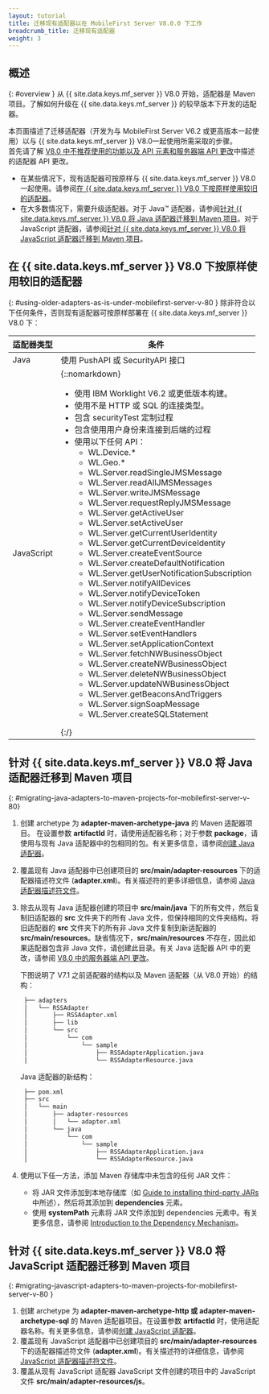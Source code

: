 ```yaml
---
layout: tutorial
title: 迁移现有适配器以在 MobileFirst Server V8.0.0 下工作
breadcrumb_title: 迁移现有适配器
weight: 3
---
```

<!-- NLS_CHARSET=UTF-8 -->
## 概述
{: #overview }
从 {{ site.data.keys.mf_server }}    V8.0 开始，适配器是 Maven 项目。了解如何升级在 {{ site.data.keys.mf_server }}    的较早版本下开发的适配器。

本页面描述了迁移适配器（开发为与 MobileFirst Server V6.2 或更高版本一起使用）以与 {{ site.data.keys.mf_server }}    V8.0一起使用所需采取的步骤。  
首先请了解 [V8.0 中不推荐使用的功能以及 API 元素和服务器端 API 更改](../../product-overview/release-notes/deprecated-discontinued/)中描述的适配器 API 更改。

* 在某些情况下，现有适配器可按原样与 {{ site.data.keys.mf_server }}    V8.0 一起使用。请参阅[在 {{ site.data.keys.mf_server }}    V8.0 下按原样使用较旧的适配器](#using-older-adapters-as-is-under-mobilefirst-server-v-80)。
* 在大多数情况下，需要升级适配器。对于 Java™ 适配器，请参阅[针对 {{ site.data.keys.mf_server }}    V8.0 将 Java 适配器迁移到 Maven 项目](#migrating-java-adapters-to-maven-projects-for-mobilefirst-server-v-80)。对于 JavaScript 适配器，请参阅[针对 {{ site.data.keys.mf_server }}    V8.0 将 JavaScript 适配器迁移到 Maven 项目](#migrating-javascript-adapters-to-maven-projects-for-mobilefirst-server-v-80)。

## 在 {{ site.data.keys.mf_server }}    V8.0 下按原样使用较旧的适配器
{: #using-older-adapters-as-is-under-mobilefirst-server-v-80 }
除非符合以下任何条件，否则现有适配器可按原样部署在 {{ site.data.keys.mf_server }}    V8.0 下：

| 适配器类型 | 条件 | 
|--------------|-----------|
| Java | 使用 PushAPI 或 SecurityAPI 接口 | 
| JavaScript | {::nomarkdown}<ul><li>使用 IBM Worklight V6.2 或更低版本构建。</li><li>使用不是 HTTP 或 SQL 的连接类型。</li><li>包含 securityTest 定制过程</li><li>包含使用用户身份来连接到后端的过程</li><li>使用以下任何 API：<ul><li>WL.Device.*</li><li>WL.Geo.\*</li><li>WL.Server.readSingleJMSMessage</li><li>WL.Server.readAllJMSMessages</li><li>WL.Server.writeJMSMessage</li><li>WL.Server.requestReplyJMSMessage</li><li>WL.Server.getActiveUser</li><li>WL.Server.setActiveUser</li><li>WL.Server.getCurrentUserIdentity</li><li>WL.Server.getCurrentDeviceIdentity</li><li>WL.Server.createEventSource</li><li>WL.Server.createDefaultNotification</li><li>WL.Server.getUserNotificationSubscription</li><li>WL.Server.notifyAllDevices</li><li>WL.Server.notifyDeviceToken</li><li>WL.Server.notifyDeviceSubscription</li><li>WL.Server.sendMessage</li><li>WL.Server.createEventHandler</li><li>WL.Server.setEventHandlers</li><li>WL.Server.setApplicationContext</li><li>WL.Server.fetchNWBusinessObject</li><li>WL.Server.createNWBusinessObject</li><li>WL.Server.deleteNWBusinessObject</li><li>WL.Server.updateNWBusinessObject</li><li>WL.Server.getBeaconsAndTriggers</li><li>WL.Server.signSoapMessage</li><li>WL.Server.createSQLStatement</li></ul></li></ul>{:/} |

## 针对 {{ site.data.keys.mf_server }}    V8.0 将 Java 适配器迁移到 Maven 项目
{: #migrating-java-adapters-to-maven-projects-for-mobilefirst-server-v-80}
1. 创建 archetype 为 **adapter-maven-archetype-java** 的 Maven 适配器项目。
在设置参数 **artifactId** 时，请使用适配器名称；对于参数 **package**，请使用与现有 Java 适配器中的包相同的包。有关更多信息，请参阅[创建 Java 适配器](../../adapters/creating-adapters)。
2. 覆盖现有 Java 适配器中已创建项目的 **src/main/adapter-resources** 下的适配器描述符文件 (**adapter.xml**)。有关描述符的更多详细信息，请参阅 [Java 适配器描述符文件](../../adapters/java-adapters/#the-adapter-resources-folder)。
3. 除去从现有 Java 适配器创建的项目中 **src/main/java** 下的所有文件，然后复制旧适配器的 **src** 文件夹下的所有 Java 文件，但保持相同的文件夹结构。将旧适配器的 **src** 文件夹下的所有非 Java 文件复制到新适配器的 **src/main/resources**。缺省情况下，**src/main/resources** 不存在，因此如果适配器包含非 Java 文件，请创建此目录。有关 Java 适配器 API 中的更改，请参阅 [V8.0 中的服务器端 API 更改](#migrating-javascript-adapters-to-maven-projects-for-mobilefirst-server-v-80)。

   下图说明了 V7.1 之前适配器的结构以及 Maven 适配器（从 V8.0 开始）的结构：

   ```xml
    ├── adapters
    │   └── RSSAdapter
    │       ├── RSSAdapter.xml
    │       ├── lib
    │       └── src
    │           └── com
    │               └── sample
    │                   ├── RSSAdapterApplication.java
    │                   └── RSSAdapterResource.java
   ```
    
   Java 适配器的新结构：

   ```xml
    ├── pom.xml
    ├── src
    │   └── main
    │       ├── adapter-resources
    │       │   └── adapter.xml
    │       └── java
    │           └── com
    │               └── sample
    │                   ├── RSSAdapterApplication.java
    │                   └── RSSAdapterResource.java
   ```

4. 使用以下任一方法，添加 Maven 存储库中未包含的任何 JAR 文件：
    * 将 JAR 文件添加到本地存储库（如 [Guide to installing third-party JARs](https://maven.apache.org/guides/mini/guide-3rd-party-jars-local.html) 中所述），然后将其添加到 **dependencies** 元素。
    * 使用 **systemPath** 元素将 JAR 文件添加到 dependencies 元素中。有关更多信息，请参阅 [Introduction to the Dependency Mechanism](https://maven.apache.org/guides/introduction/introduction-to-dependency-mechanism.html)。

## 针对 {{ site.data.keys.mf_server }}    V8.0 将 JavaScript 适配器迁移到 Maven 项目
{: #migrating-javascript-adapters-to-maven-projects-for-mobilefirst-server-v-80 }
1. 创建 archetype 为 **adapter-maven-archetype-http 或 adapter-maven-archetype-sql** 的 Maven 适配器项目。在设置参数 **artifactId** 时，使用适配器名称。有关更多信息，请参阅[创建 JavaScript 适配器](../../adapters/creating-adapters)。
2. 覆盖现有 JavaScript 适配器中已创建项目的 **src/main/adapter-resources** 下的适配器描述符文件 (**adapter.xml**)。有关描述符的详细信息，请参阅 [JavaScript 适配器描述符文件](../../adapters/javascript-adapters/#the-adapter-resources-folder)。
3. 覆盖从现有 JavaScript 适配器 JavaScript 文件创建的项目中的 JavaScript 文件 **src/main/adapter-resources/js**。
